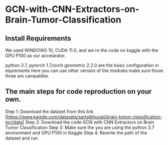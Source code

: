 # GCN-with-CNN-Extractors-on-Brain-Tumor-Classification

## Install Requirements


We used WINDOWS 10, CUDA 11.0, and we rn the code on kaggle with the GPU P100 as our accelarator.


python 3.7, pytorch 1.7,torch geometric 2.2.0 are the basic configuration in equrements here you can use other version of the modules make sure those three are campatible.


## The main steps for code reproduction on your own.
Step 1: Download the dataset from this link [https://www.kaggle.com/datasets/sartajbhuvaji/brain-tumor-classification-mri/data] 
Step 2: Download the code GCN with CNN Extractors on Brain Tumor Classification
Step 3: Make sure the you are using the python 3.7 environment and GPU P100 in Kaggle
Step 4: Rewrite the path of the dataset and run
